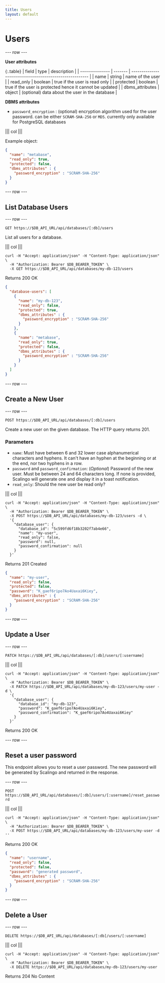 ```yaml
---
title: Users
layout: default
---
```


# Users

--- row ---

**User attributes**

{:.table}
| field           | type    | description                                              |
| --------------- | ------- | -------------------------------------------------------- |
| name            | string  | name of the user                                         |
| read_only       | boolean | true if the user is read only                            |
| protected       | boolean | true if the user is protected hence it cannot be updated |
| dbms_attributes | object  | (optional) data about the user in the database           |

**DBMS attributes**

- `password_encryption` : (optional) encryption algorithm used for the user password. can be either `SCRAM-SHA-256` or `MD5`. currently only available for PostgreSQL databases

||| col |||

Example object:

```json
{
  "name": "metabase",
  "read_only": true,
  "protected": false,
  "dbms_attributes" : {
    "password_encryption" : "SCRAM-SHA-256"
  }
}
```

--- row ---

## List Database Users

--- row ---

`GET https://$DB_API_URL/api/databases/[:db]/users`

List all users for a database.

||| col |||

```shell
curl -H "Accept: application/json" -H "Content-Type: application/json" \
  -H "Authorization: Bearer $DB_BEARER_TOKEN" \
  -X GET https://$DB_API_URL/api/databases/my-db-123/users
```

Returns 200 OK

```json
{
  "database-users": [
    {
      "name": "my-db-123",
      "read_only": false,
      "protected": true,
      "dbms_attributes" : {
        "password_encryption" : "SCRAM-SHA-256"
      }
    },
    {
      "name": "metabase",
      "read_only": true,
      "protected": false,
      "dbms_attributes" : {
        "password_encryption" : "SCRAM-SHA-256"
      }
    }
  ]
}

```

--- row ---

## Create a New User

--- row ---

`POST https://$DB_API_URL/api/databases/[:db]/users`

Create a new user on the given database. The HTTP query returns 201.

### Parameters

* `name`: Must have between 6 and 32 lower case alphanumerical characters and hyphens. It can't have an hyphen at the beginning or at the end, nor two hyphens in a row.
* `password` and `password_confirmation`: (*Optional*) Password of the new user. Must be between 24 and 64 characters long. If none is provided, Scalingo will generate one and display it in a toast notification.
* `read_only`: Should the new user be read only?

||| col |||

```shell
curl -H "Accept: application/json" -H "Content-Type: application/json" \
  -H "Authorization: Bearer $DB_BEARER_TOKEN" \
  -X POST https://$DB_API_URL/api/databases/my-db-123/users -d \
  '{
    "database_user": {
      "database_id": "5c599fd6f18b3202f7ab4e66",
      "name": "my-user",
      "read_only": false,
      "password": null,
      "password_confirmation": null
    }
  }'
```

Returns 201 Created

```json
{
  "name": "my-user",
  "read_only": false,
  "protected": false,
  "password": "K_gaef6ripo7Ao4Uaxai6Kiey",
  "dbms_attributes" : {
    "password_encryption" : "SCRAM-SHA-256"
  }
}

```

--- row ---

## Update a User

--- row ---

`PATCH https://$DB_API_URL/api/databases/[:db]/users/[:username]`

||| col |||

```shell
curl -H "Accept: application/json" -H "Content-Type: application/json" \
  -H "Authorization: Bearer $DB_BEARER_TOKEN" \
  -X PATCH https://$DB_API_URL/api/databases/my-db-123/users/my-user -d \
  '{
    "database_user": {
      "database_id": "my-db-123",
      "password": "K_gaef6ripo7Ao4Uaxai6Kiey",
      "password_confirmation": "K_gaef6ripo7Ao4Uaxai6Kiey"
    }
  }'
```

Returns 200 OK

--- row ---

## Reset a user password

This endpoint allows you to reset a user password. The new password will be generated by Scalingo and returned in the 
response.

--- row ---

`POST https://$DB_API_URL/api/databases/[:db]/users/[:username]/reset_password`

||| col |||

```shell
curl -H "Accept: application/json" -H "Content-Type: application/json" \
  -H "Authorization: Bearer $DB_BEARER_TOKEN" \
  -X POST https://$DB_API_URL/api/databases/my-db-123/users/my-user -d ''
```

Returns 200 OK

```json
{
  "name": "username",
  "read_only": false,
  "protected": false,
  "password": "generated password",
  "dbms_attributes" : {
    "password_encryption" : "SCRAM-SHA-256"
  }
}
```

--- row ---

## Delete a User

--- row ---

`DELETE https://$DB_API_URL/api/databases/[:db]/users/[:username]`

||| col |||

```shell
curl -H "Accept: application/json" -H "Content-Type: application/json" \
  -H "Authorization: Bearer $DB_BEARER_TOKEN" \
  -X DELETE https://$DB_API_URL/api/databases/my-db-123/users/my-user
```

Returns 204 No Content
